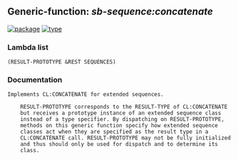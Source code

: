 ## Generic-function: ***sb-sequence:concatenate***
[![package](https://img.shields.io/badge/Package-SB--SEQUENCE-5f9ea0.svg?style=social&colorA=999999)](../) [![type](https://img.shields.io/badge/Type-Generic--Function-5f9ea0.svg?style=social&colorA=999999)](../#generic-function) 
### Lambda list
```
(RESULT-PROTOTYPE &REST SEQUENCES)
```
### Documentation
```
Implements CL:CONCATENATE for extended sequences.

    RESULT-PROTOTYPE corresponds to the RESULT-TYPE of CL:CONCATENATE
    but receives a prototype instance of an extended sequence class
    instead of a type specifier. By dispatching on RESULT-PROTOTYPE,
    methods on this generic function specify how extended sequence
    classes act when they are specified as the result type in a
    CL:CONCATENATE call. RESULT-PROTOTYPE may not be fully initialized
    and thus should only be used for dispatch and to determine its
    class.
```
